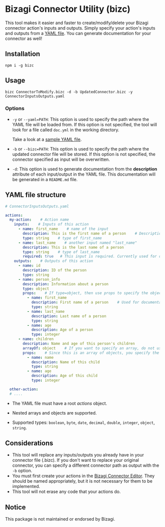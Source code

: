 # Bizagi Connector Utility (bizc)

This tool makes it easier and faster to create/modify/delete your Bizagi connector action's inputs and outputs. Simply specify your action's inputs and outputs from a [YAML file](#yaml-file-structure).
You can generate documentation for your connector as well!

## Installation

`npm i -g bizc` 

## Usage
`bizc ConnectorToModify.bizc -d -b UpdatedConnector.bizc -y ConnectorInputsOutputs.yaml`

### Options
* `-y` or `--yaml=PATH`: This option is used to specify the path where the YAML file will be loaded from. If this option is not specified, the tool will look for a file called `doc.yml` in the working directory.

    Take a look at a [sample YAML file](#yaml-file-structure).

* `-b` or `--bizc=PATH`: This option is used to specify the path where the updated connector file will be stored. If this option is not specified, the connector specified as input will be overwritten.

* `-d`: This option is used to generate documentation from the **description** attribute of each input/output in the YAML file. This documentation will be generated in a `README.md` file.


## YAML file structure

```yaml
# ConnectorInputsOutputs.yaml

actions:
  my-action:    # Action name
    inputs:    # Inputs of this action
      - name: first_name    # name of the input
        description: This is the first name of a person    # Description of the first_name input. Used for documentation purposes when the -d option is specified.
        type: string    # type of first_name
      - name: last_name    # another input named "last_name"
        description: This is the last name of a person
        type: string    # type of last_name
        required: true   # This input is required. Currently used for documentation purposes.
    outputs:    # Outputs of this action
      - name: id
        description: ID of the person
        type: string
      - name: person_info
        description: Information about a person
        type: object
        props:    # If type=object, then use props to specify the object's properties
          - name: first_name
            description: First name of a person    # Used for documentation when the -d option is specified.
            type: string
          - name: last_name
            description: Last name of a person
            type: string
          - name: age
            description: Age of a person
            type: integer
      - name: children
        description: Name and age of this person's children
        arrayOf: object    # If you want to specify an array, do not use 'type'. Instead use arrayOf. You can also specify arrays of basic types. For example, arrayOf: string.
        props:    # Since this is an array of objects, you specify the properties for each element of the array using props. Arrays of basic types (like strings, doubles, etc.) don't require the use of props.
          - name: name
            description: Name of this child
            type: string
          - name: age
            description: Age of this child
            type: integer

  other-action:
  # ....
```

* The YAML file must have a root *actions* object.
    
* Nested arrays and objects are supported.

* Supported types: `boolean`, `byte`, `date`, `decimal`, `double`, `integer`, `object`, `string`.

## Considerations

* This tool will replace any inputs/outputs you already have in your connector file (.bizc). If you don't want to replace your original connector, you can specify a different connector path as output with the `-b` option.
* You must first create your actions in the [Bizagi Connector Editor](http://connector.bizagi.com/#/). They should be named appropriately, but it is not necessary for them to be implemented.
* This tool will not erase any code that your actions do.

## Notice

This package is not maintained or endorsed by Bizagi.